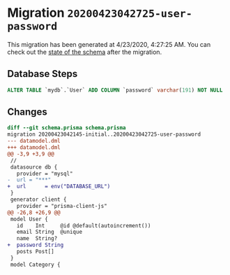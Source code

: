 # Migration `20200423042725-user-password`

This migration has been generated at 4/23/2020, 4:27:25 AM.
You can check out the [state of the schema](./schema.prisma) after the migration.

## Database Steps

```sql
ALTER TABLE `mydb`.`User` ADD COLUMN `password` varchar(191) NOT NULL  ;
```

## Changes

```diff
diff --git schema.prisma schema.prisma
migration 20200423042145-initial..20200423042725-user-password
--- datamodel.dml
+++ datamodel.dml
@@ -3,9 +3,9 @@
 // 
 datasource db {
   provider = "mysql"
-  url = "***"
+  url      = env("DATABASE_URL")
 }
 generator client {
   provider = "prisma-client-js"
@@ -26,8 +26,9 @@
 model User {
   id    Int     @id @default(autoincrement())
   email String  @unique
   name  String?
+  password String
   posts Post[]
 }
 model Category {
```


